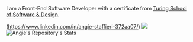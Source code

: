 I am a Front-End Software Developer with a certificate from [Turing School of Software & Design](https://turing.edu/).

(https://www.linkedin.com/in/angie-staffieri-372aa07/)
<img src="{[https://img.shields.io/badge/LinkedIn-0077B5?style=for-the-badge&logo=linkedin&logoColor=white]}" />
![Angie's Repository's Stats](https://github-readme-stats.vercel.app/api?username=arstaffieri&show_icons=true)
